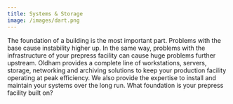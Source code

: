 ```yaml
---
title: Systems & Storage
image: /images/dart.png
---
```


<!-- split -->
The foundation of a building is the most important part. Problems with the base cause instability higher up. In the same way, problems with the infrastructure of your prepress facility can cause huge problems further upstream. Oldham provides a complete line of workstations, servers, storage, networking and archiving solutions to keep your production facility operating at peak efficiency. We also provide the expertise to install and maintain your systems over the long run. What foundation is your prepress facility built on?
